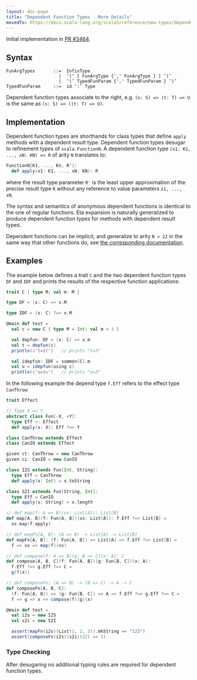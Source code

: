 ```yaml
---
layout: doc-page
title: "Dependent Function Types - More Details"
movedTo: https://docs.scala-lang.org/scala3/reference/new-types/dependent-function-types-spec.html
---
```


Initial implementation in [PR #3464](https://github.com/lampepfl/dotty/pull/3464).

## Syntax

```ebnf
FunArgTypes       ::=  InfixType
                    |  ‘(’ [ FunArgType {',' FunArgType } ] ‘)’
                    |  ‘(’ TypedFunParam {',' TypedFunParam } ‘)’
TypedFunParam     ::=  id ‘:’ Type
```

Dependent function types associate to the right, e.g.
`(s: S) => (t: T) => U` is the same as `(s: S) => ((t: T) => U)`.

## Implementation

Dependent function types are shorthands for class types that define `apply`
methods with a dependent result type. Dependent function types desugar to
refinement types of `scala.FunctionN`. A dependent function type
`(x1: K1, ..., xN: KN) => R` of arity `N` translates to:

```scala
FunctionN[K1, ..., Kn, R']:
  def apply(x1: K1, ..., xN: KN): R
```

where the result type parameter `R'` is the least upper approximation of the
precise result type `R` without any reference to value parameters `x1, ..., xN`.

The syntax and semantics of anonymous dependent functions is identical to the
one of regular functions. Eta expansion is naturally generalized to produce
dependent function types for methods with dependent result types.

Dependent functions can be implicit, and generalize to arity `N > 22` in the
same way that other functions do, see
[the corresponding documentation](../dropped-features/limit22.md).

## Examples

The example below defines a trait `C` and the two dependent function types
`DF` and `IDF` and prints the results of the respective function applications:

[depfuntype.scala]: https://github.com/lampepfl/dotty/blob/master/tests/pos/depfuntype.scala

```scala
trait C { type M; val m: M }

type DF = (x: C) => x.M

type IDF = (x: C) ?=> x.M

@main def test =
  val c = new C { type M = Int; val m = 3 }

  val depfun: DF = (x: C) => x.m
  val t = depfun(c)
  println(s"t=$t")   // prints "t=3"

  val idepfun: IDF = summon[C].m
  val u = idepfun(using c)
  println(s"u=$u")   // prints "u=3"

```

In the following example the depend type `f.Eff` refers to the effect type `CanThrow`:

[eff-dependent.scala]: https://github.com/lampepfl/dotty/blob/master/tests/run/eff-dependent.scala

```scala
trait Effect

// Type X => Y
abstract class Fun[-X, +Y]:
  type Eff <: Effect
  def apply(x: X): Eff ?=> Y

class CanThrow extends Effect
class CanIO extends Effect

given ct: CanThrow = new CanThrow
given ci: CanIO = new CanIO

class I2S extends Fun[Int, String]:
  type Eff = CanThrow
  def apply(x: Int) = x.toString

class S2I extends Fun[String, Int]:
  type Eff = CanIO
  def apply(x: String) = x.length

// def map(f: A => B)(xs: List[A]): List[B]
def map[A, B](f: Fun[A, B])(xs: List[A]): f.Eff ?=> List[B] =
  xs.map(f.apply)

// def mapFn[A, B]: (A => B) -> List[A] -> List[B]
def mapFn[A, B]: (f: Fun[A, B]) => List[A] => f.Eff ?=> List[B] =
  f => xs => map(f)(xs)

// def compose(f: A => B)(g: B => C)(x: A): C
def compose[A, B, C](f: Fun[A, B])(g: Fun[B, C])(x: A):
  f.Eff ?=> g.Eff ?=> C =
  g(f(x))

// def composeFn: (A => B) -> (B => C) -> A -> C
def composeFn[A, B, C]:
  (f: Fun[A, B]) => (g: Fun[B, C]) => A => f.Eff ?=> g.Eff ?=> C =
  f => g => x => compose(f)(g)(x)

@main def test =
  val i2s = new I2S
  val s2i = new S2I

  assert(mapFn(i2s)(List(1, 2, 3)).mkString == "123")
  assert(composeFn(i2s)(s2i)(22) == 2)
```

### Type Checking

After desugaring no additional typing rules are required for dependent function types.
